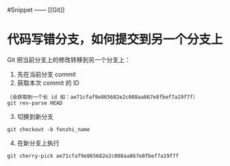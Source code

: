 #Snippet  —— [[Git]]

# 代码写错分支，如何提交到另一个分支上

Git 把当前分支上的修改转移到另一个分支上：

1. 先在当前分支 commit
2. 获取本次 commit 的 ID

```shell
（会获取到一个长 id 如：ae71cfaf9e865682e2c008aa867e8fbef7a19f7f）
git rev-parse HEAD
```

3. 切换到新分支
```shell
git checkout -b fenzhi_name
```

4. 在新分支上执行
```shell
git cherry-pick ae71cfaf9e865682e2c008aa867e8fbef7a19f7f
```